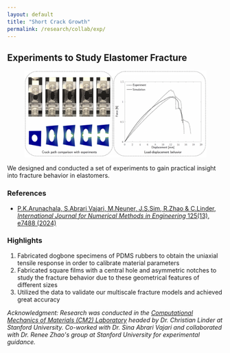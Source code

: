 ```yaml
---
layout: default
title: "Short Crack Growth"
permalink: /research/collab/exp/
---
```

<section class="research-detail"> 

  <h2>Experiments to Study Elastomer Fracture</h2> 

  <figure class="rd-image"> <img src="/research/collab/exp.png" alt="Experiments to Study Elastomer Fracture"> </figure> 

  <div class="rd-content"> <p> We designed and conducted a set of experiments to gain practical insight into fracture behavior in elastomers. </p>

  <h3>References</h3>
  <ul class="rd-refs">
    <li><a href="https://onlinelibrary.wiley.com/doi/abs/10.1002/nme.7488" target="_blank">P.K.Arunachala, S.Abrari Vajari, M.Neuner, J.S.Sim, R.Zhao & C.Linder, <em>International Journal for Numerical Methods in Engineering</em> 125(13), e7488 (2024)</a></li>
  </ul>

  <h3>Highlights</h3>
  <ol class="rd-highlights">
    <li>Fabricated dogbone specimens of PDMS rubbers to obtain the uniaxial tensile response in order to calibrate material parameters </li>
    <li>Fabricated square films with a central hole and asymmetric notches to study the fracture behavior due to these geometrical features of different sizes</li>
    <li>Utilized the data to validate our multiscale fracture models and achieved great accuracy</li>
  </ol>

  <p class="rd-ack"><em>
    Acknowledgment: Research was conducted in the <a href="https://cm2.stanford.edu/" target="_blank">Computational Mechanics of Materials (CM2) Laboratory</a> headed by Dr. Christian Linder at Stanford University. Co-worked with Dr. Sina Abrari Vajari and collaborated with Dr. Renee Zhao's group at Stanford University for experimental guidance.  
  </em></p>

  </div> 
</section>